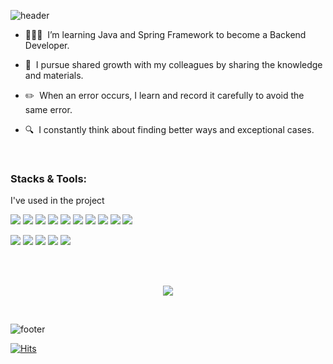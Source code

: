 ![header](https://capsule-render.vercel.app/api?type=soft&color=003458&section=header&text=Welcome%20To%20My%20Github%20Page%20🙆🏻‍♂️&fontSize=40&fontColor=ffffff&animation=twinkling)

- <p>🧑🏻‍💻  I’m learning Java and Spring Framework to become a Backend Developer.<p>
- <p>👥  I pursue shared growth with my colleagues by sharing the knowledge and materials.<p>
- <p>✏️  When an error occurs, I learn and record it carefully to avoid the same error.<p>
- <p>🔍  I constantly think about finding better ways and exceptional cases.<p>

<br>
<h3>Stacks & Tools: </h3>
<p>I've used in the project</p>
<p>
<img src="https://img.shields.io/badge/Java-FF160B?style=flat-square&logo=java&logoColor=white"> <img src="https://img.shields.io/badge/Spring-6DB33F?style=flat-square&logo=spring&logoColor=white"> <img src="https://img.shields.io/badge/Python-3776AB?style=flat-square&logo=Python&logoColor=white"/> <img src="https://img.shields.io/badge/Django-092E20?style=flat-square&logo=django&logoColor=white"/> <img src="https://img.shields.io/badge/DRF-092E20?style=flat-square&logo=django&logoColor=white"/> <img src="https://img.shields.io/badge/Javascript-F7DF1E?style=flat-square&logo=javascript&logoColor=white"> <img src="https://img.shields.io/badge/React-61DAFB?style=flat-square&logo=react&logoColor=white"/> <img src="https://img.shields.io/badge/MySQL-4479A1?style=flat-square&logo=mysql&logoColor=white"> <img src="https://img.shields.io/badge/Firebase-FFCA28?style=flat-square&logo=firebase&logoColor=white"> <img src="https://img.shields.io/badge/MariaDB-003545?style=flat-square&logo=mariadb&logoColor=white">
</p>

<p>
<img src="https://img.shields.io/badge/github-181717?style=flat-square&logo=github&logoColor=white"> <img src="https://img.shields.io/badge/notion-000000?style=flat-square&logo=notion&logoColor=white"> <img src="https://img.shields.io/badge/slack-4A154B?style=flat-square&logo=slack&logoColor=white"> <img src="https://img.shields.io/badge/IntelliJ IDEA-000000?style=flat-square&logo=IntelliJ IDEA&logoColor=white"> <img src="https://img.shields.io/badge/Visual Studio Code-007ACC?style=flat-square&logo=Visual Studio Code&logoColor=white">
</p>

<br><br>
<p align="center"><img src="https://github-readme-stats.vercel.app/api?username=khsrla9806&show_icons=true&theme=graywhite"></p>
<br>

![footer](https://capsule-render.vercel.app/api?type=soft&color=003458&section=header&fontColor=ffffff&animation=twinkling)

[![Hits](https://hits.seeyoufarm.com/api/count/incr/badge.svg?url=https%3A%2F%2Fgithub.com%2Fkhsrla9806&count_bg=%23A4A4A4&title_bg=%23555555&icon=angellist.svg&icon_color=%23FFFFFF&title=Today+Visitors+/+Total&edge_flat=false)](https://hits.seeyoufarm.com)
